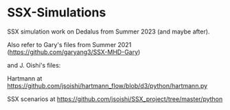 # SSX-Simulations
SSX simulation work on Dedalus from Summer 2023 (and maybe after).


Also refer to Gary's files from Summer 2021 (https://github.com/garyang3/SSX-MHD-Gary)

and J. Oishi's files:

  Hartmann at https://github.com/jsoishi/hartmann_flow/blob/d3/python/hartmann.py
  
  SSX scenarios at https://github.com/jsoishi/SSX_project/tree/master/python
